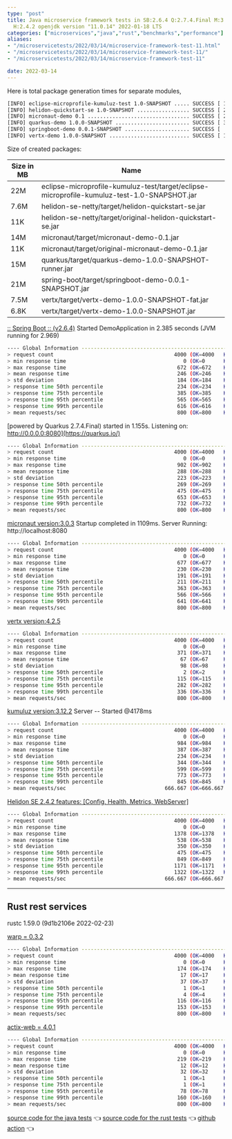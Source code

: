 ```yaml
---
type: "post"
title: Java microservice framework tests in SB:2.6.4 Q:2.7.4.Final M:3.3.4 V:4.2.5
  H:2.4.2 openjdk version "11.0.14" 2022-01-18 LTS
categories: ["microservices","java","rust","benchmarks","performance"]
aliases:
- "/microservicetests/2022/03/14/microservice-framework-test-11.html"
- "/microservicetests/2022/03/14/microservice-framework-test-11/"
- "/microservicetests/2022/03/14/microservice-framework-test-11"

date: 2022-03-14
---
```


Here is total package generation times for separate modules,
```bash
[INFO] eclipse-microprofile-kumuluz-test 1.0-SNAPSHOT ..... SUCCESS [ 16.841 s]
[INFO] helidon-quickstart-se 1.0-SNAPSHOT ................. SUCCESS [ 23.900 s]
[INFO] micronaut-demo 0.1 ................................. SUCCESS [ 22.459 s]
[INFO] quarkus-demo 1.0.0-SNAPSHOT ........................ SUCCESS [ 30.602 s]
[INFO] springboot-demo 0.0.1-SNAPSHOT ..................... SUCCESS [  6.571 s]
[INFO] vertx-demo 1.0.0-SNAPSHOT .......................... SUCCESS [ 13.375 s]
```
Size of created packages:

| Size in MB |  Name |
|------------|-------|
| 22M | eclipse-microprofile-kumuluz-test/target/eclipse-microprofile-kumuluz-test-1.0-SNAPSHOT.jar |
| 7.6M | helidon-se-netty/target/helidon-quickstart-se.jar |
| 11K | helidon-se-netty/target/original-helidon-quickstart-se.jar |
| 14M | micronaut/target/micronaut-demo-0.1.jar |
| 11K | micronaut/target/original-micronaut-demo-0.1.jar |
| 15M | quarkus/target/quarkus-demo-1.0.0-SNAPSHOT-runner.jar |
| 21M | spring-boot/target/springboot-demo-0.0.1-SNAPSHOT.jar |
| 7.5M | vertx/target/vertx-demo-1.0.0-SNAPSHOT-fat.jar |
| 6.8K | vertx/target/vertx-demo-1.0.0-SNAPSHOT.jar |


[:: Spring Boot ::                (v2.6.4)](https://spring.io/projects/spring-boot) 
Started DemoApplication in 2.385 seconds (JVM running for 2.969)
```bash
---- Global Information --------------------------------------------------------
> request count                                       4000 (OK=4000   KO=0     )
> min response time                                      0 (OK=0      KO=-     )
> max response time                                    672 (OK=672    KO=-     )
> mean response time                                   246 (OK=246    KO=-     )
> std deviation                                        184 (OK=184    KO=-     )
> response time 50th percentile                        234 (OK=234    KO=-     )
> response time 75th percentile                        385 (OK=385    KO=-     )
> response time 95th percentile                        565 (OK=565    KO=-     )
> response time 99th percentile                        616 (OK=616    KO=-     )
> mean requests/sec                                    800 (OK=800    KO=-     )
```

[powered by Quarkus 2.7.4.Final) started in 1.155s. Listening on: http://0.0.0.0:8080](https://quarkus.io/) 

```bash
---- Global Information --------------------------------------------------------
> request count                                       4000 (OK=4000   KO=0     )
> min response time                                      0 (OK=0      KO=-     )
> max response time                                    902 (OK=902    KO=-     )
> mean response time                                   288 (OK=288    KO=-     )
> std deviation                                        223 (OK=223    KO=-     )
> response time 50th percentile                        269 (OK=269    KO=-     )
> response time 75th percentile                        475 (OK=475    KO=-     )
> response time 95th percentile                        653 (OK=653    KO=-     )
> response time 99th percentile                        732 (OK=732    KO=-     )
> mean requests/sec                                    800 (OK=800    KO=-     )
```

[micronaut version:3.0.3](https://micronaut.io/) 
Startup completed in 1109ms. Server Running: http://localhost:8080
```bash
---- Global Information --------------------------------------------------------
> request count                                       4000 (OK=4000   KO=0     )
> min response time                                      0 (OK=0      KO=-     )
> max response time                                    677 (OK=677    KO=-     )
> mean response time                                   230 (OK=230    KO=-     )
> std deviation                                        191 (OK=191    KO=-     )
> response time 50th percentile                        211 (OK=211    KO=-     )
> response time 75th percentile                        363 (OK=363    KO=-     )
> response time 95th percentile                        566 (OK=566    KO=-     )
> response time 99th percentile                        641 (OK=641    KO=-     )
> mean requests/sec                                    800 (OK=800    KO=-     )
```

[vertx version:4.2.5](https://vertx.io/) 

```bash
---- Global Information --------------------------------------------------------
> request count                                       4000 (OK=4000   KO=0     )
> min response time                                      0 (OK=0      KO=-     )
> max response time                                    371 (OK=371    KO=-     )
> mean response time                                    67 (OK=67     KO=-     )
> std deviation                                         98 (OK=98     KO=-     )
> response time 50th percentile                          2 (OK=2      KO=-     )
> response time 75th percentile                        115 (OK=115    KO=-     )
> response time 95th percentile                        282 (OK=282    KO=-     )
> response time 99th percentile                        336 (OK=336    KO=-     )
> mean requests/sec                                    800 (OK=800    KO=-     )
```

[kumuluz version:3.12.2](https://ee.kumuluz.com/) 
Server -- Started @4178ms
```bash
---- Global Information --------------------------------------------------------
> request count                                       4000 (OK=4000   KO=0     )
> min response time                                      0 (OK=0      KO=-     )
> max response time                                    984 (OK=984    KO=-     )
> mean response time                                   387 (OK=387    KO=-     )
> std deviation                                        234 (OK=234    KO=-     )
> response time 50th percentile                        344 (OK=344    KO=-     )
> response time 75th percentile                        599 (OK=599    KO=-     )
> response time 95th percentile                        773 (OK=773    KO=-     )
> response time 99th percentile                        845 (OK=845    KO=-     )
> mean requests/sec                                666.667 (OK=666.667 KO=-     )
```

[Helidon SE 2.4.2 features: [Config, Health, Metrics, WebServer]](https://helidon.io/) 

```bash
---- Global Information --------------------------------------------------------
> request count                                       4000 (OK=4000   KO=0     )
> min response time                                      0 (OK=0      KO=-     )
> max response time                                   1378 (OK=1378   KO=-     )
> mean response time                                   538 (OK=538    KO=-     )
> std deviation                                        350 (OK=350    KO=-     )
> response time 50th percentile                        475 (OK=475    KO=-     )
> response time 75th percentile                        849 (OK=849    KO=-     )
> response time 95th percentile                       1171 (OK=1171   KO=-     )
> response time 99th percentile                       1322 (OK=1322   KO=-     )
> mean requests/sec                                666.667 (OK=666.667 KO=-     )
```

***  
## Rust rest services 
rustc 1.59.0 (9d1b2106e 2022-02-23)


[warp = 0.3.2](http://docs.rs/warp)
```bash
---- Global Information --------------------------------------------------------
> request count                                       4000 (OK=4000   KO=0     )
> min response time                                      0 (OK=0      KO=-     )
> max response time                                    174 (OK=174    KO=-     )
> mean response time                                    17 (OK=17     KO=-     )
> std deviation                                         37 (OK=37     KO=-     )
> response time 50th percentile                          1 (OK=1      KO=-     )
> response time 75th percentile                          4 (OK=4      KO=-     )
> response time 95th percentile                        116 (OK=116    KO=-     )
> response time 99th percentile                        153 (OK=153    KO=-     )
> mean requests/sec                                    800 (OK=800    KO=-     )
```

[actix-web = 4.0.1](http://docs.rs/actix-web)
```bash
---- Global Information --------------------------------------------------------
> request count                                       4000 (OK=4000   KO=0     )
> min response time                                      0 (OK=0      KO=-     )
> max response time                                    219 (OK=219    KO=-     )
> mean response time                                    12 (OK=12     KO=-     )
> std deviation                                         32 (OK=32     KO=-     )
> response time 50th percentile                          1 (OK=1      KO=-     )
> response time 75th percentile                          1 (OK=1      KO=-     )
> response time 95th percentile                         78 (OK=78     KO=-     )
> response time 99th percentile                        160 (OK=160    KO=-     )
> mean requests/sec                                    800 (OK=800    KO=-     )
```

[source code for the java tests](https://github.com/ozkanpakdil/test-microservice-frameworks)  👈 [source code for the rust tests](https://github.com/ozkanpakdil/rust-examples)  👈 [github action](https://github.com/ozkanpakdil/test-microservice-frameworks/actions/runs/1983680281)  👈 
